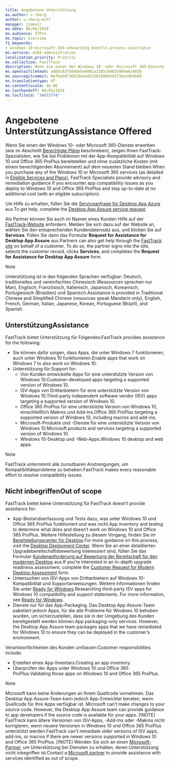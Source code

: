 ```yaml
---
title: Angebotene Unterstützung
ms.author: v-rberg
author: v-rberg-msft
manager: jimmuir
ms.date: 06/04/2019
ms.audience: ITPro
ms.topic: overview
f1_keywords:
- windows-10-microsoft-365-onboarding-benefit-process-assistance
ms.service: m365-administration
localization_priority: Priority
ms.collection: FastTrack
description: Wenn Sie einen der Windows 10- oder Microsoft 365-Dienste erwerben, zeigen Ihnen FastTrack-Spezialisten, wie Sie auf Windows 10 und Office 365 ProPlus bereitstellen und ohne zusätzliche Kosten (mit einem berechtigenden Abonnement) auf dem neuesten Stand bleiben.
ms.openlocfilehash: ad68c03fdd4bebe6081a3385c64025089a6cb830
ms.sourcegitcommit: 0e76ab0f36619dee923201098936573be14b4560
ms.translationtype: HT
ms.contentlocale: de-DE
ms.lasthandoff: 06/03/2019
ms.locfileid: "34673774"
---
```

# <a name="assistance-offered"></a><span data-ttu-id="322a4-103">Angebotene Unterstützung</span><span class="sxs-lookup"><span data-stu-id="322a4-103">Assistance Offered</span></span>  

<span data-ttu-id="322a4-104">Wenn Sie einen der Windows 10- oder Microsoft 365-Dienste erwerben (wie im Abschnitt [Berechtigte Pläne](M365-eligible-services-and-plans.md) beschrieben), zeigen Ihnen FastTrack-Spezialisten, wie Sie bei Problemen mit der App-Kompatibilität auf Windows 10 und Office 365 ProPlus bereitstellen und ohne zusätzliche Kosten (mit einem berechtigenden Abonnement) auf dem neuesten Stand bleiben.</span><span class="sxs-lookup"><span data-stu-id="322a4-104">When you purchase any of the Windows 10 or Microsoft 365 services (as detailed in [Eligible Services and Plans](M365-eligible-services-and-plans.md)), FastTrack Specialists provide advisory and remediation guidance if you encounter app compatibility issues as you deploy to Windows 10 and Office 365 ProPlus and stay up-to-date at no additional cost (with an eligible subscription).</span></span>

<span data-ttu-id="322a4-105">Um Hilfe zu erhalten, füllen Sie die [Serviceanfrage für Desktop App Azure](https://go.microsoft.com/fwlink/?linkid=2022721) aus.</span><span class="sxs-lookup"><span data-stu-id="322a4-105">To get help, complete the [Desktop App Assure service request](https://go.microsoft.com/fwlink/?linkid=2022721).</span></span>

<span data-ttu-id="322a4-p101">Als Partner können Sie auch im Namen eines Kunden Hilfe auf der [FastTrack-Website](https://go.microsoft.com/fwlink/?linkid=780698) anfordern. Melden Sie sich dazu auf der Website an, wählen Sie den entsprechenden Kundendatensatz aus, und klicken Sie auf **Services**. Füllen Sie dann das Formular **Request for Assistance for Desktop App Assure** aus.</span><span class="sxs-lookup"><span data-stu-id="322a4-p101">Partners can also get help through the [FastTrack site](https://go.microsoft.com/fwlink/?linkid=780698) on behalf of a customer. To do so, the partner signs into the site, selects the customer record, clicks **Services**, and completes the **Request for Assistance for Desktop App Assure** form.</span></span>

> [!NOTE]
> <span data-ttu-id="322a4-108">Unterstützung ist in den folgenden Sprachen verfügbar: Deutsch, traditionelles und vereinfachtes Chinesisch (Ressourcen sprechen nur Man), Englisch, Französisch, Italienisch, Japanisch, Koreanisch, Portugiesisch (Brasilien) und Spanisch.</span><span class="sxs-lookup"><span data-stu-id="322a4-108">Assistance is provided in Traditional Chinese and Simplified Chinese (resources speak Mandarin only), English, French, German, Italian, Japanese, Korean, Portuguese (Brazil), and Spanish.</span></span> 

## <a name="assistance"></a><span data-ttu-id="322a4-109">Unterstützung</span><span class="sxs-lookup"><span data-stu-id="322a4-109">Assistance</span></span>

<span data-ttu-id="322a4-110">FastTrack bietet Unterstützung für Folgendes:</span><span class="sxs-lookup"><span data-stu-id="322a4-110">FastTrack provides assistance for the following:</span></span>
- <span data-ttu-id="322a4-111">Sie können dafür sorgen, dass Apps, die unter Windows 7 funktionieren, auch unter Windows 10 funktionieren.</span><span class="sxs-lookup"><span data-stu-id="322a4-111">Enable apps that work on Windows 7 to also work on Windows 10.</span></span>
- <span data-ttu-id="322a4-112">Unterstützung für:</span><span class="sxs-lookup"><span data-stu-id="322a4-112">Support for:</span></span>
    - <span data-ttu-id="322a4-113">Von Kunden entwickelte Apps für eine unterstützte Version von Windows 10.</span><span class="sxs-lookup"><span data-stu-id="322a4-113">Customer-developed apps targeting a supported version of Windows 10.</span></span>
    - <span data-ttu-id="322a4-114">ISV-Apps von Drittanbietern für eine unterstützte Version von Windows 10.</span><span class="sxs-lookup"><span data-stu-id="322a4-114">Third-party independent software vendor (ISV) apps targeting a supported version of Windows 10.</span></span>
    - <span data-ttu-id="322a4-115">Office 365 ProPlus für eine unterstützte Version von Windows 10, einschließlich Makros und Add-Ins.</span><span class="sxs-lookup"><span data-stu-id="322a4-115">Office 365 ProPlus targeting a supported version of Windows 10, including macros and add-ins.</span></span>
    - <span data-ttu-id="322a4-116">Microsoft-Produkte und -Dienste für eine unterstützte Version von Windows 10.</span><span class="sxs-lookup"><span data-stu-id="322a4-116">Microsoft products and services targeting a supported version of Windows 10.</span></span>
    - <span data-ttu-id="322a4-117">Windows 10-Desktop und -Web-Apps.</span><span class="sxs-lookup"><span data-stu-id="322a4-117">Windows 10 desktop and web apps.</span></span>
> [!NOTE]
> <span data-ttu-id="322a4-118">FastTrack unternimmt alle zumutbaren Anstrengungen, um Kompatibilitätsprobleme zu beheben.</span><span class="sxs-lookup"><span data-stu-id="322a4-118">FastTrack makes every reasonable effort to resolve compatibility issues.</span></span> 

## <a name="out-of-scope"></a><span data-ttu-id="322a4-119">Nicht inbegriffen</span><span class="sxs-lookup"><span data-stu-id="322a4-119">Out of scope</span></span>

<span data-ttu-id="322a4-120">FastTrack bietet keine Unterstützung für:</span><span class="sxs-lookup"><span data-stu-id="322a4-120">FastTrack doesn’t provide assistance for:</span></span>
- <span data-ttu-id="322a4-121">App-Bestandserfassung und Tests dazu, was unter Windows 10 und Office 365 ProPlus funktioniert und was nicht.</span><span class="sxs-lookup"><span data-stu-id="322a4-121">App inventory and testing to determine what does and doesn’t work on Windows 10 and Office 365 ProPlus.</span></span> <span data-ttu-id="322a4-122">Weitere Hilfestellung zu diesem Vorgang, finden Sie im [Bereitstellungscenter für Desktop](https://go.microsoft.com/fwlink/?linkid=2080140).</span><span class="sxs-lookup"><span data-stu-id="322a4-122">For more guidance on this process, visit the [Desktop Deployment Center](https://go.microsoft.com/fwlink/?linkid=2080140).</span></span> <span data-ttu-id="322a4-123">Wenn Sie an einer detaillierten Upgradebereitschaftsbewertung interessiert sind, füllen Sie das Formular [Kundenanforderung auf Bewertung der Bereitschaft für den modernen Desktop](https://go.microsoft.com/fwlink/?linkid=2053818) aus.</span><span class="sxs-lookup"><span data-stu-id="322a4-123">If you’re interested in an in-depth upgrade readiness assessment, complete the [Customer Request for Modern Desktop Assessment](https://go.microsoft.com/fwlink/?linkid=2053818) form.</span></span>
- <span data-ttu-id="322a4-p103">Untersuchen von ISV-Apps von Drittanbietern auf Windows 10-Kompatibilität und Supportanweisungen. Weitere Informationen finden Sie unter [Ready for Windows](https://go.microsoft.com/fwlink/?linkid=2054580).</span><span class="sxs-lookup"><span data-stu-id="322a4-p103">Researching third-party ISV apps for Windows 10 compatibility and support statements. For more information, see [Ready for Windows](https://go.microsoft.com/fwlink/?linkid=2054580).</span></span>
- <span data-ttu-id="322a4-p104">Dienste nur für das App-Packaging. Das Desktop App Assure-Team paketiert jedoch Apps, für die alle Probleme für Windows 10 behoben wurden, um sicherzustellen, dass sie in der Umgebung des Kunden bereitgestellt werden können.</span><span class="sxs-lookup"><span data-stu-id="322a4-p104">App packaging-only services. However, the Desktop App Assure team packages apps that we have remediated for Windows 10 to ensure they can be deployed in the customer’s environment.</span></span>

<span data-ttu-id="322a4-128">Verantwortlichkeiten des Kunden umfassen:</span><span class="sxs-lookup"><span data-stu-id="322a4-128">Customer responsibilities include:</span></span>
- <span data-ttu-id="322a4-129">Erstellen eines App-Inventars.</span><span class="sxs-lookup"><span data-stu-id="322a4-129">Creating an app inventory.</span></span>
- <span data-ttu-id="322a4-130">Überprüfen der Apps unter Windows 10 und Office 365 ProPlus.</span><span class="sxs-lookup"><span data-stu-id="322a4-130">Validating those apps on Windows 10 and Office 365 ProPlus.</span></span>
> [!NOTE]
> <span data-ttu-id="322a4-p105">Microsoft kann keine Änderungen an Ihrem Quellcode vornehmen. Das Desktop App Assure-Team kann jedoch App-Entwickler beraten, wenn Quellcode für Ihre Apps verfügbar ist. </span><span class="sxs-lookup"><span data-stu-id="322a4-p105">Microsoft can’t make changes to your source code. However, the Desktop App Assure team can provide guidance to app developers if the source code is available for your apps. </span></span>[!NOTE]
> <span data-ttu-id="322a4-p106">FastTrack kann ältere Versionen von ISV-Apps, -Add-Ins oder -Makros nicht korrigieren, wenn neuere Versionen in Windows 10 und Office 365 ProPlus unterstützt werden.</span><span class="sxs-lookup"><span data-stu-id="322a4-p106">FastTrack can't remediate older versions of ISV apps, add-ins, or macros if there are newer versions supported in Windows 10 and Office 365 ProPlus. </span></span>[!NOTE]
> <span data-ttu-id="322a4-134">Wenden Sie sich an einen [Microsoft-Partner](https://go.microsoft.com/fwlink/?linkid=2080150), um Unterstützung bei Diensten zu erhalten, deren Unterstützung nicht inbegriffen ist.</span><span class="sxs-lookup"><span data-stu-id="322a4-134">Contact a [Microsoft partner](https://go.microsoft.com/fwlink/?linkid=2080150) to provide assistance with services identified as out of scope.</span></span>
